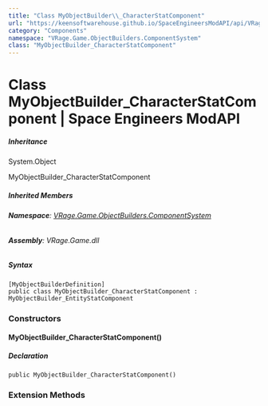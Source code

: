 ```yaml
---
title: "Class MyObjectBuilder\\_CharacterStatComponent"
url: "https://keensoftwarehouse.github.io/SpaceEngineersModAPI/api/VRage.Game.ObjectBuilders.ComponentSystem.MyObjectBuilder_CharacterStatComponent.html"
category: "Components"
namespace: "VRage.Game.ObjectBuilders.ComponentSystem"
class: "MyObjectBuilder_CharacterStatComponent"
---
```


# Class MyObjectBuilder\_CharacterStatComponent | Space Engineers ModAPI

##### Inheritance

System.Object

MyObjectBuilder\_CharacterStatComponent

##### Inherited Members

###### **Namespace**: [VRage.Game.ObjectBuilders.ComponentSystem](https://keensoftwarehouse.github.io/SpaceEngineersModAPI/api/VRage.Game.ObjectBuilders.ComponentSystem.html)

###### **Assembly**: VRage.Game.dll

##### Syntax

```
[MyObjectBuilderDefinition]
public class MyObjectBuilder_CharacterStatComponent : MyObjectBuilder_EntityStatComponent
```

### Constructors

#### MyObjectBuilder\_CharacterStatComponent()

##### Declaration

```
public MyObjectBuilder_CharacterStatComponent()
```

### Extension Methods